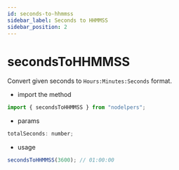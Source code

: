 ```yaml
---
id: seconds-to-hhmmss
sidebar_label: Seconds to HHMMSS
sidebar_position: 2
---
```


# secondsToHHMMSS

Convert given seconds to `Hours:Minutes:Seconds` format.

- import the method

```js
import { secondsToHHMMSS } from "nodelpers";
```

- params

```js
totalSeconds: number;
```

- usage

```js
secondsToHHMMSS(3600); // 01:00:00
```
